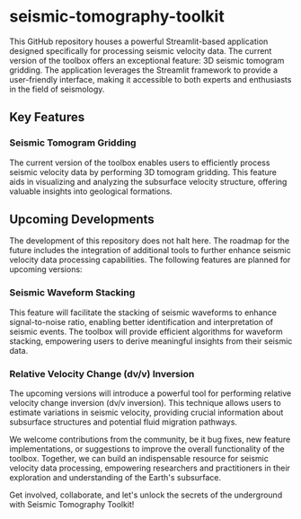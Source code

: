 # seismic-tomography-toolkit

This GitHub repository houses a powerful Streamlit-based application designed specifically for processing seismic velocity data. The current version of the toolbox offers an exceptional feature: 3D seismic tomogram gridding. The application leverages the Streamlit framework to provide a user-friendly interface, making it accessible to both experts and enthusiasts in the field of seismology.

## Key Features

### Seismic Tomogram Gridding

The current version of the toolbox enables users to efficiently process seismic velocity data by performing 3D tomogram gridding. This feature aids in visualizing and analyzing the subsurface velocity structure, offering valuable insights into geological formations.

## Upcoming Developments

The development of this repository does not halt here. The roadmap for the future includes the integration of additional tools to further enhance seismic velocity data processing capabilities. The following features are planned for upcoming versions:

### Seismic Waveform Stacking

This feature will facilitate the stacking of seismic waveforms to enhance signal-to-noise ratio, enabling better identification and interpretation of seismic events. The toolbox will provide efficient algorithms for waveform stacking, empowering users to derive meaningful insights from their seismic data.

### Relative Velocity Change (dv/v) Inversion

The upcoming versions will introduce a powerful tool for performing relative velocity change inversion (dv/v inversion). This technique allows users to estimate variations in seismic velocity, providing crucial information about subsurface structures and potential fluid migration pathways.

We welcome contributions from the community, be it bug fixes, new feature implementations, or suggestions to improve the overall functionality of the toolbox. Together, we can build an indispensable resource for seismic velocity data processing, empowering researchers and practitioners in their exploration and understanding of the Earth's subsurface.

Get involved, collaborate, and let's unlock the secrets of the underground with Seismic Tomography Toolkit!
